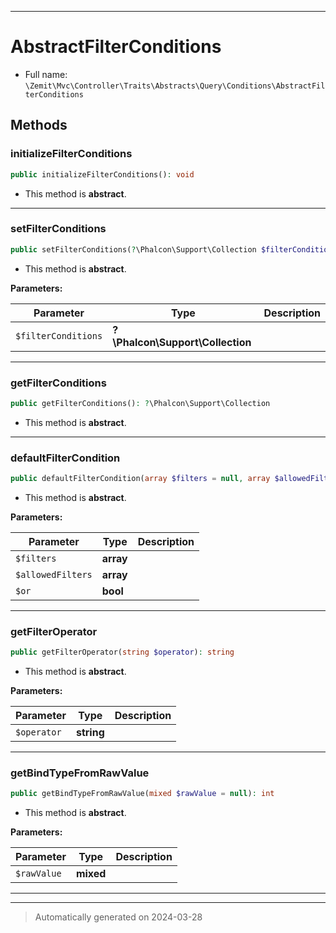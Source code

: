 ***

# AbstractFilterConditions





* Full name: `\Zemit\Mvc\Controller\Traits\Abstracts\Query\Conditions\AbstractFilterConditions`




## Methods


### initializeFilterConditions



```php
public initializeFilterConditions(): void
```




* This method is **abstract**.







***

### setFilterConditions



```php
public setFilterConditions(?\Phalcon\Support\Collection $filterConditions): void
```




* This method is **abstract**.



**Parameters:**

| Parameter | Type | Description |
|-----------|------|-------------|
| `$filterConditions` | **?\Phalcon\Support\Collection** |  |





***

### getFilterConditions



```php
public getFilterConditions(): ?\Phalcon\Support\Collection
```




* This method is **abstract**.







***

### defaultFilterCondition



```php
public defaultFilterCondition(array $filters = null, array $allowedFilters = null, bool $or = false): array|string|null
```




* This method is **abstract**.



**Parameters:**

| Parameter | Type | Description |
|-----------|------|-------------|
| `$filters` | **array** |  |
| `$allowedFilters` | **array** |  |
| `$or` | **bool** |  |





***

### getFilterOperator



```php
public getFilterOperator(string $operator): string
```




* This method is **abstract**.



**Parameters:**

| Parameter | Type | Description |
|-----------|------|-------------|
| `$operator` | **string** |  |





***

### getBindTypeFromRawValue



```php
public getBindTypeFromRawValue(mixed $rawValue = null): int
```




* This method is **abstract**.



**Parameters:**

| Parameter | Type | Description |
|-----------|------|-------------|
| `$rawValue` | **mixed** |  |





***

***
> Automatically generated on 2024-03-28

